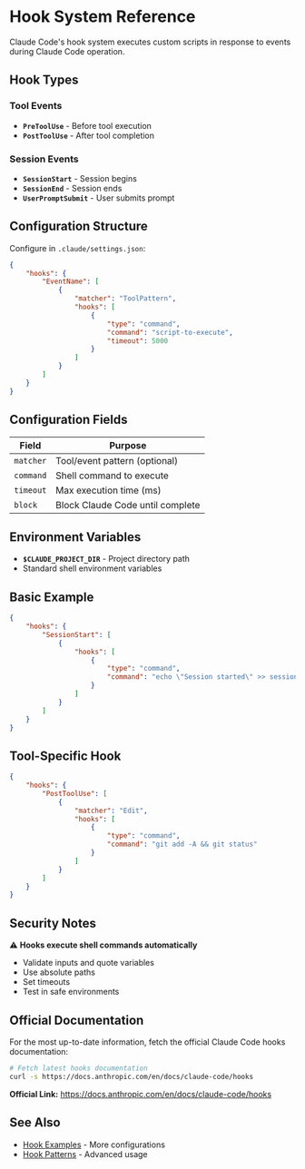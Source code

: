 # Hook System Reference

Claude Code's hook system executes custom scripts in response to
events during Claude Code operation.

## Hook Types

### Tool Events

- **`PreToolUse`** - Before tool execution
- **`PostToolUse`** - After tool completion

### Session Events

- **`SessionStart`** - Session begins
- **`SessionEnd`** - Session ends
- **`UserPromptSubmit`** - User submits prompt

## Configuration Structure

Configure in `.claude/settings.json`:

```json
{
	"hooks": {
		"EventName": [
			{
				"matcher": "ToolPattern",
				"hooks": [
					{
						"type": "command",
						"command": "script-to-execute",
						"timeout": 5000
					}
				]
			}
		]
	}
}
```

## Configuration Fields

| Field     | Purpose                          |
| --------- | -------------------------------- |
| `matcher` | Tool/event pattern (optional)    |
| `command` | Shell command to execute         |
| `timeout` | Max execution time (ms)          |
| `block`   | Block Claude Code until complete |

## Environment Variables

- **`$CLAUDE_PROJECT_DIR`** - Project directory path
- Standard shell environment variables

## Basic Example

```json
{
	"hooks": {
		"SessionStart": [
			{
				"hooks": [
					{
						"type": "command",
						"command": "echo \"Session started\" >> session.log"
					}
				]
			}
		]
	}
}
```

## Tool-Specific Hook

```json
{
	"hooks": {
		"PostToolUse": [
			{
				"matcher": "Edit",
				"hooks": [
					{
						"type": "command",
						"command": "git add -A && git status"
					}
				]
			}
		]
	}
}
```

## Security Notes

⚠️ **Hooks execute shell commands automatically**

- Validate inputs and quote variables
- Use absolute paths
- Set timeouts
- Test in safe environments

## Official Documentation

For the most up-to-date information, fetch the official Claude Code
hooks documentation:

```bash
# Fetch latest hooks documentation
curl -s https://docs.anthropic.com/en/docs/claude-code/hooks
```

**Official Link:**
https://docs.anthropic.com/en/docs/claude-code/hooks

## See Also

- [Hook Examples](examples/hook-configs.json) - More configurations
- [Hook Patterns](patterns/hook-patterns.md) - Advanced usage
